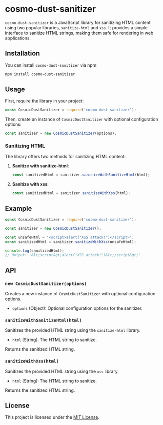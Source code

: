# cosmo-dust-sanitizer

`cosmo-dust-sanitizer` is a JavaScript library for sanitizing HTML content using two popular libraries, `sanitize-html` and `xss`. It provides a simple interface to sanitize HTML strings, making them safe for rendering in web applications.

## Installation

You can install `cosmo-dust-sanitizer` via npm:

```bash
npm install cosmo-dust-sanitizer
```

## Usage

First, require the library in your project:

```javascript
const CosmicDustSanitizer = require('cosmo-dust-sanitizer');
```

Then, create an instance of `CosmicDustSanitizer` with optional configuration options:

```javascript
const sanitizer = new CosmicDustSanitizer(options);
```

### Sanitizing HTML

The library offers two methods for sanitizing HTML content:

1. **Sanitize with sanitize-html**:

   ```javascript
   const sanitizedHtml = sanitizer.sanitizeWithSanitizeHtml(html);
   ```

2. **Sanitize with xss**:

   ```javascript
   const sanitizedHtml = sanitizer.sanitizeWithXss(html);
   ```

## Example

```javascript
const CosmicDustSanitizer = require('cosmo-dust-sanitizer');

const sanitizer = new CosmicDustSanitizer();

const unsafeHtml = '<script>alert("XSS attack!")</script>';
const sanitizedHtml = sanitizer.sanitizeWithXss(unsafeHtml);

console.log(sanitizedHtml);
// Output: '&lt;script&gt;alert("XSS attack!")&lt;/script&gt;'
```

## API

### `new CosmicDustSanitizer(options)`

Creates a new instance of `CosmicDustSanitizer` with optional configuration options.

- `options` (Object): Optional configuration options for the sanitizer.

### `sanitizeWithSanitizeHtml(html)`

Sanitizes the provided HTML string using the `sanitize-html` library.

- `html` (String): The HTML string to sanitize.

Returns the sanitized HTML string.

### `sanitizeWithXss(html)`

Sanitizes the provided HTML string using the `xss` library.

- `html` (String): The HTML string to sanitize.

Returns the sanitized HTML string.

## License

This project is licensed under the [MIT License](LICENSE).
